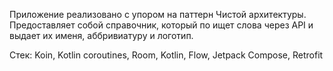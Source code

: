 Приложение реализовано с упором на паттерн Чистой архитектуры. Предоставляет собой справочник, который по ищет слова через API и выдает их именя, аббривиатуру и логотип.

Стек: Koin, Kotlin coroutines, Room, Kotlin, Flow, Jetpack Compose, Retrofit
